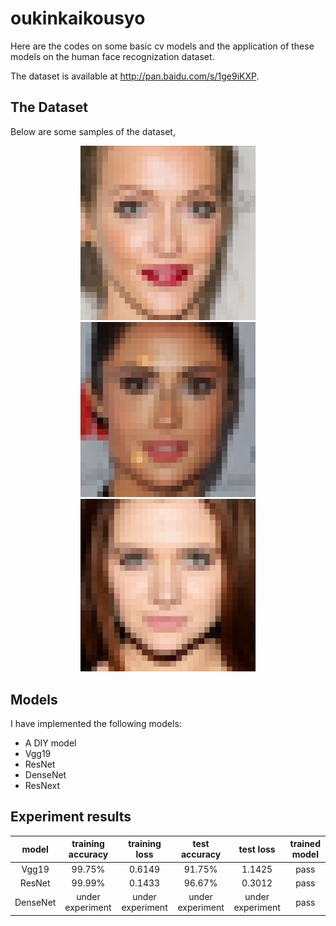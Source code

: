 # oukinkaikousyo

Here are the codes on some basic cv models and the application of these models on the human face recognization dataset.

 The dataset is available at http://pan.baidu.com/s/1ge9iKXP.

## The Dataset

Below are some samples of the dataset,
<div align = 'center'>
<img src = "https://raw.githubusercontent.com/hzxsnczpku/oukinkaikousyo/master/samples/Face1.png" width='280px'>
<img src = "https://raw.githubusercontent.com/hzxsnczpku/oukinkaikousyo/master/samples/Face2.png" width='280px'>
<img src = "https://raw.githubusercontent.com/hzxsnczpku/oukinkaikousyo/master/samples/Face3.png" width='280px'>
</div>

 ## Models
I have implemented the following models:

 * A DIY model
 * Vgg19
 * ResNet
 * DenseNet
 * ResNext


 ## Experiment results


| model | training accuracy | training loss | test accuracy | test loss | trained model
| :----: | :-----: | :----: | :----: | :----: | :----: |
| Vgg19 | 99.75% | 0.6149 | 91.75% | 1.1425 | pass |
| ResNet | 99.99% | 0.1433 | 96.67% | 0.3012 | pass
| DenseNet | under experiment | under experiment | under experiment | under experiment | pass |
